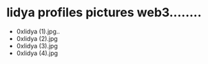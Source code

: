 # lidya profiles pictures web3........
- 0xlidya (1).jpg..
- 0xlidya (2).jpg
- 0xlidya (3).jpg
- 0xlidya (4).jpg
